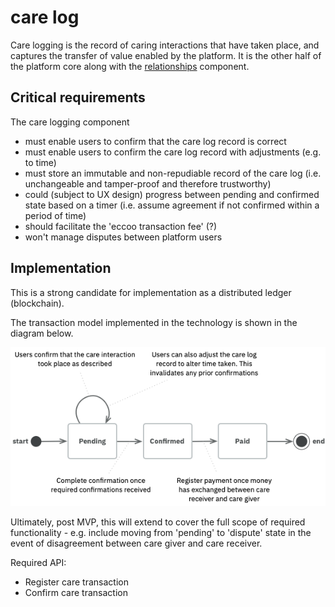 # care log

Care logging is the record of caring interactions that have taken place, and captures the transfer of value enabled by the platform. It is the other half of the platform core along with the [relationships](../relationships-subsystem/relationship-component.md) component.

## Critical requirements

The care logging component

* must enable users to confirm that the care log record is correct
* must enable users to confirm the care log record with adjustments \(e.g. to time\)
* must store an immutable and non-repudiable record of the care log \(i.e. unchangeable and tamper-proof and therefore trustworthy\)
* could \(subject to UX design\) progress between pending and confirmed state based on a timer \(i.e. assume agreement if not confirmed within a period of time\)
* should facilitate the 'eccoo transaction fee' \(?\)
* won't manage disputes between platform users

## Implementation

This is a strong candidate for implementation as a distributed ledger \(blockchain\).

The transaction model implemented in the technology is shown in the diagram below.

![State model for the care logging transaction](../../../.gitbook/assets/ledger-state-transitions.png)

Ultimately, post MVP, this will extend to cover the full scope of required functionality - e.g. include moving from 'pending' to 'dispute' state in the event of disagreement between care giver and care receiver.

Required API:

* Register care transaction
* Confirm care transaction



